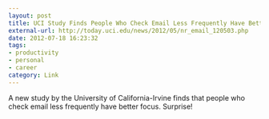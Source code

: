 ```yaml
---
layout: post
title: UCI Study Finds People Who Check Email Less Frequently Have Better Focus
external-url: http://today.uci.edu/news/2012/05/nr_email_120503.php
date: 2012-07-18 16:23:32
tags:
- productivity
- personal
- career
category: Link
---
```

A new study by the University of California-Irvine finds that people who check email less frequently have better focus. Surprise!
